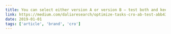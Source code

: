 ```yaml
---
title: You can select either version A or version B — test both and keep the best
link: https://medium.com/daliaresearch/optimize-tasks-cro-ab-test-abb439d3fa42
date: 2019-01-01
tags: ['article', 'brand', 'cro']
---
```


